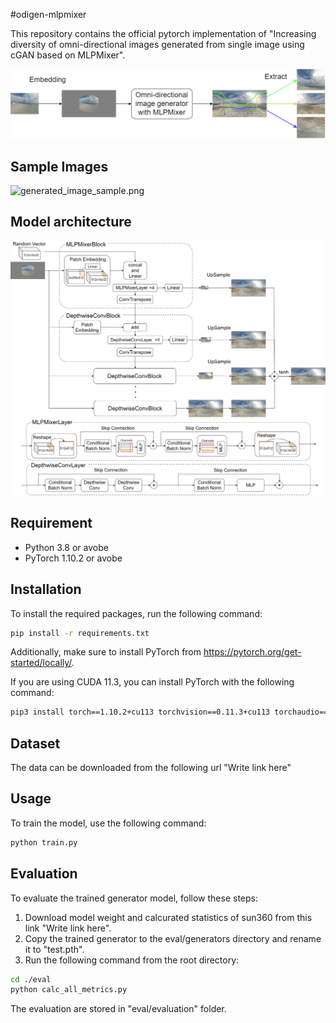 #odigen-mlpmixer

This repository contains the official pytorch implementation of "Increasing diversity of omni-directional images
generated from single image using cGAN based on MLPMixer".

![GeneratorImage_v3.png](GeneratorImage_v3.png)

## Sample Images

![generated_image_sample.png](generated_image_sample.png)

## Model architecture

![model_architecture_v9.png](model_architecture_v9.png)

## Requirement

* Python 3.8 or avobe 
* PyTorch 1.10.2 or avobe
 
## Installation
  
To install the required packages, run the following command:

```bash
pip install -r requirements.txt
```

Additionally, make sure to install PyTorch from https://pytorch.org/get-started/locally/.

If you are using CUDA 11.3, you can install PyTorch with the following command:

```bash
pip3 install torch==1.10.2+cu113 torchvision==0.11.3+cu113 torchaudio==0.10.2+cu113 -f https://download.pytorch.org/whl/cu113/torch_stable.html
```

## Dataset

The data can be downloaded from the following url
"Write link here"

## Usage

To train the model, use the following command:

```bash
python train.py
```

## Evaluation

To evaluate the trained generator model, follow these steps:

1. Download model weight and calcurated statistics of sun360 from this link "Write link here". 
2. Copy the trained generator to the eval/generators directory and rename it to "test.pth".
3. Run the following command from the root directory:

```bash
cd ./eval
python calc_all_metrics.py
```

The evaluation are stored in "eval/evaluation" folder.
